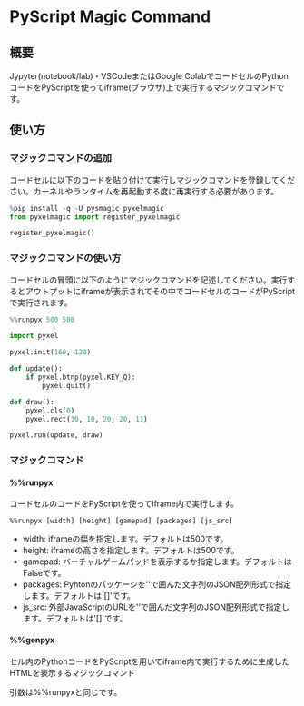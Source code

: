 # PyScript Magic Command

## 概要

Jypyter(notebook/lab)・VSCodeまたはGoogle ColabでコードセルのPythonコードをPyScriptを使ってiframe(ブラウザ)上で実行するマジックコマンドです。

## 使い方

### マジックコマンドの追加

コードセルに以下のコードを貼り付けて実行しマジックコマンドを登録してください。カーネルやランタイムを再起動する度に再実行する必要があります。

```python
%pip install -q -U pysmagic pyxelmagic
from pyxelmagic import register_pyxelmagic

register_pyxelmagic()
```

### マジックコマンドの使い方

コードセルの冒頭に以下のようにマジックコマンドを記述してください。実行するとアウトプットにiframeが表示されてその中でコードセルのコードがPyScriptで実行されます。

```python
%%runpyx 500 500

import pyxel

pyxel.init(160, 120)

def update():
    if pyxel.btnp(pyxel.KEY_Q):
        pyxel.quit()

def draw():
    pyxel.cls(0)
    pyxel.rect(10, 10, 20, 20, 11)

pyxel.run(update, draw)
```

### マジックコマンド

#### %%runpyx

コードセルのコードをPyScriptを使ってiframe内で実行します。

```jupyter
%%runpyx [width] [height] [gamepad] [packages] [js_src]
```

- width: iframeの幅を指定します。デフォルトは500です。
- height: iframeの高さを指定します。デフォルトは500です。
- gamepad: バーチャルゲームパッドを表示するか指定します。デフォルトはFalseです。
- packages: Pyhtonのパッケージを''で囲んだ文字列のJSON配列形式で指定します。デフォルトは'[]'です。
- js_src: 外部JavaScriptのURLを''で囲んだ文字列のJSON配列形式で指定します。デフォルトは'[]'です。

#### %%genpyx

セル内のPythonコードをPyScriptを用いてiframe内で実行するために生成したHTMLを表示するマジックコマンド

引数は%%runpyxと同じです。
